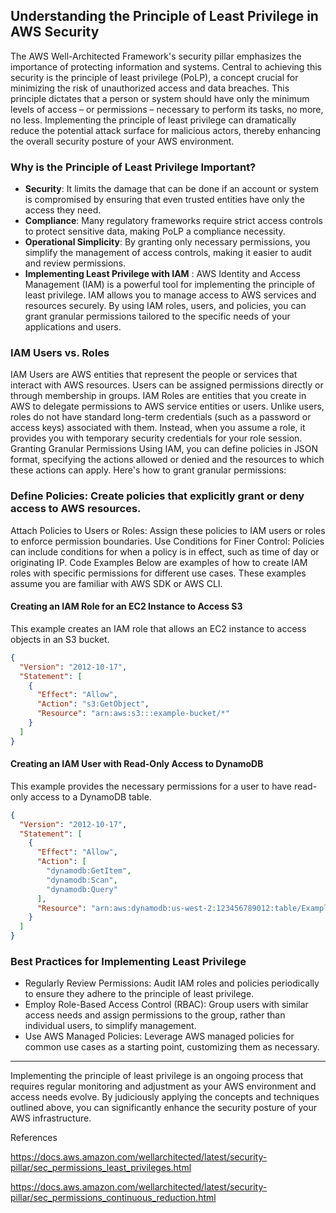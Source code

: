 ## Understanding the Principle of Least Privilege in AWS Security

The AWS Well-Architected Framework's security pillar emphasizes the importance of protecting information and systems. Central to achieving this security is the principle of least privilege (PoLP), a concept crucial for minimizing the risk of unauthorized access and data breaches. This principle dictates that a person or system should have only the minimum levels of access – or permissions – necessary to perform its tasks, no more, no less. Implementing the principle of least privilege can dramatically reduce the potential attack surface for malicious actors, thereby enhancing the overall security posture of your AWS environment.

### Why is the Principle of Least Privilege Important?
* **Security**: It limits the damage that can be done if an account or system is compromised by ensuring that even trusted entities have only the access they need.
* **Compliance**: Many regulatory frameworks require strict access controls to protect sensitive data, making PoLP a compliance necessity.
* **Operational Simplicity**: By granting only necessary permissions, you simplify the management of access controls, making it easier to audit and review permissions.
* **Implementing Least Privilege with IAM** : 
AWS Identity and Access Management (IAM) is a powerful tool for implementing the principle of least privilege. IAM allows you to manage access to AWS services and resources securely. By using IAM roles, users, and policies, you can grant granular permissions tailored to the specific needs of your applications and users.

### IAM Users vs. Roles
IAM Users are AWS entities that represent the people or services that interact with AWS resources. Users can be assigned permissions directly or through membership in groups.
IAM Roles are entities that you create in AWS to delegate permissions to AWS service entities or users. Unlike users, roles do not have standard long-term credentials (such as a password or access keys) associated with them. Instead, when you assume a role, it provides you with temporary security credentials for your role session.
Granting Granular Permissions
Using IAM, you can define policies in JSON format, specifying the actions allowed or denied and the resources to which these actions can apply. Here's how to grant granular permissions:

### Define Policies: Create policies that explicitly grant or deny access to AWS resources.
Attach Policies to Users or Roles: Assign these policies to IAM users or roles to enforce permission boundaries.
Use Conditions for Finer Control: Policies can include conditions for when a policy is in effect, such as time of day or originating IP.
Code Examples
Below are examples of how to create IAM roles with specific permissions for different use cases. These examples assume you are familiar with AWS SDK or AWS CLI.

#### Creating an IAM Role for an EC2 Instance to Access S3
This example creates an IAM role that allows an EC2 instance to access objects in an S3 bucket.

```json
{
  "Version": "2012-10-17",
  "Statement": [
    {
      "Effect": "Allow",
      "Action": "s3:GetObject",
      "Resource": "arn:aws:s3:::example-bucket/*"
    }
  ]
}
```

#### Creating an IAM User with Read-Only Access to DynamoDB
This example provides the necessary permissions for a user to have read-only access to a DynamoDB table.

```json
{
  "Version": "2012-10-17",
  "Statement": [
    {
      "Effect": "Allow",
      "Action": [
        "dynamodb:GetItem",
        "dynamodb:Scan",
        "dynamodb:Query"
      ],
      "Resource": "arn:aws:dynamodb:us-west-2:123456789012:table/ExampleTable"
    }
  ]
}

```


### Best Practices for Implementing Least Privilege
* Regularly Review Permissions: Audit IAM roles and policies periodically to ensure they adhere to the principle of least privilege.
* Employ Role-Based Access Control (RBAC): Group users with similar access needs and assign permissions to the group, rather than individual users, to simplify management.
* Use AWS Managed Policies: Leverage AWS managed policies for common use cases as a starting point, customizing them as necessary.


----

 Implementing the principle of least privilege is an ongoing process that requires regular monitoring and adjustment as your AWS environment and access needs evolve. By judiciously applying the concepts and techniques outlined above, you can significantly enhance the security posture of your AWS infrastructure.

 References

 https://docs.aws.amazon.com/wellarchitected/latest/security-pillar/sec_permissions_least_privileges.html

 https://docs.aws.amazon.com/wellarchitected/latest/security-pillar/sec_permissions_continuous_reduction.html
 